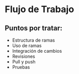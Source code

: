 # Flujo de Trabajo

## Puntos por tratar:
- Estructura de ramas
- Uso de ramas
- Integración de cambios
- Revisiones
- Pull y push
- Pruebas

